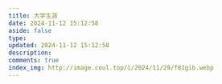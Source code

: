 ```yaml
---
title: 大学生涯
date: 2024-11-12 15:12:58
aside: false
type: 
updated: 2024-11-12 15:12:58	
description:	
comments: true
index_img: http://image.coul.top/i/2024/11/29/f81gib.webp
---
```

